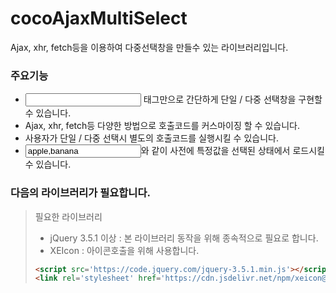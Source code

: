 # cocoAjaxMultiSelect
Ajax, xhr, fetch등을 이용하여 다중선택창을 만들수 있는 라이브러리입니다.


### 주요기능
- <input/> 태그만으로 간단하게 단일 / 다중 선택창을 구현할 수 있습니다.
- Ajax, xhr, fetch등 다양한 방법으로 호출코드를 커스마이징 할 수 있습니다.
- 사용자가 단일 / 다중 선택시 별도의 호출코드를 실행시킬 수 있습니다.
- <input value='apple,banana'/>와 같이 사전에 특정값을 선택된 상태에서 로드시킬 수 있습니다.

### 다음의 라이브러리가 필요합니다.
> 필요한 라이브러리
> - jQuery 3.5.1 이상 : 본 라이브러리 동작을 위해 종속적으로 필요로 합니다.
> - XEIcon : 아이콘호출을 위해 사용합니다.
>
>```html
><script src='https://code.jquery.com/jquery-3.5.1.min.js'></script>
><link rel='stylesheet' href='https://cdn.jsdelivr.net/npm/xeicon@2.3.3/xeicon.min.css'>
>```
